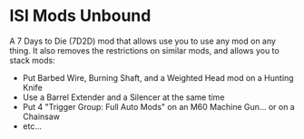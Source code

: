 # ISI Mods Unbound

A 7 Days to Die (7D2D) mod that allows use you to use any mod on any thing. It also removes the restrictions on similar mods, and allows you to stack mods:

- Put Barbed Wire, Burning Shaft, and a Weighted Head mod on a Hunting Knife
- Use a Barrel Extender and a Silencer at the same time
- Put 4 "Trigger Group: Full Auto Mods" on an M60 Machine Gun... or on a Chainsaw
- etc...
